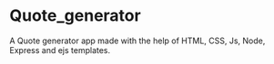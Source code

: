 # Quote_generator
A Quote generator app made with the help of HTML, CSS, Js, Node, Express and ejs templates.
